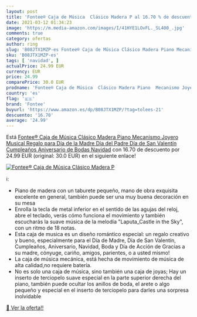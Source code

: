 ```yaml
---
layout: post
title: 'Fontee® Caja de Música  Clásico Madera P al 16.70 % de descuento'
date: 2021-03-12 01:34:23
image: 'https://m.media-amazon.com/images/I/41HYE1LOvFL._SL400_.jpg'
comments: true
category: ofertas
author: ring
slug: 'B08JTX1MZP-es Fontee® Caja de Música Clásico Madera Piano Mecanismo...'
sku: 'B08JTX1MZP-es'
tags: [ 'navidad', ]
actualPrice: 24.99 EUR
currency: EUR
price: 24.99
comparePrice: 30.0 EUR
prodname: 'Fontee® Caja de Música  Clásico Madera Piano  Mecanismo Joyero Musical  Regalo para Día de la Madre  Día del Padre  Día de San Valentín  Cumpleaños  Aniversario de Bodas  Navidad'
country: 'es'
flag: '🇪🇸'
brand: 'Fontee'
buyurl: 'https://www.amazon.es/dp/B08JTX1MZP/?tag=tolees-21'
descuento: '16.70'
average: '24.99'
---
```


Está [Fontee® Caja de Música  Clásico Madera Piano  Mecanismo Joyero Musical  Regalo para Día de la Madre  Día del Padre  Día de San Valentín  Cumpleaños  Aniversario de Bodas  Navidad](https://www.amazon.es/dp/B08JTX1MZP/?tag=tolees-21) con 16.70 de descuento por 24.99 EUR (original: 30.0 EUR) en el siguiente enlace!

[![Fontee® Caja de Música  Clásico Madera P](https://m.media-amazon.com/images/I/41HYE1LOvFL._SL400_.jpg)](https://www.amazon.es/dp/B08JTX1MZP/?tag=tolees-21)

ℹ️:

- Piano de madera con un taburete pequeño, mano de obra exquisita excelente en general, también puede ser una muy buena decoración en su mesa
- Enrolla la tecla de metal inferior en el sentido de las agujas del reloj, abre el teclado, verás cómo funciona el movimiento y también escucharás la suave música de la melodía "Laputa_Castle in the Sky", con un ritmo de 18 notas.
- Esta caja de musica es un diseño romántico especial: un regalo creativo y bueno, especialmente para el Día de Madre, Día de San Valentín, Cumpleaños, Aniversario, Navidad, Boda y Día de Acción de Gracias a su madre, cónyuge, cariño, amigos, parientes, o a usted mismo!
- La caja de música mecánica, está hecha de movimiento de música de alta calidad,no requiere batería.
- No es solo una caja de música, sino también una caja de joyas; Hay un inserto de terciopelo suave especial en la parte superior derecha del piano, también puede ocultar los anillos de boda, el arete o algo pequeño y especial en el inserto de terciopelo para darles una sorpresa inolvidable

[🛒 Ver la oferta!!](https://www.amazon.es/dp/B08JTX1MZP/?tag=tolees-21)
